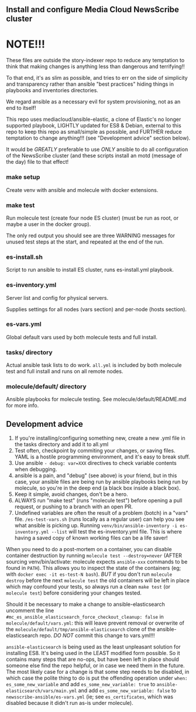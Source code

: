 ## Install and configure Media Cloud NewsScribe cluster

# NOTE!!!

These files are outside the story-indexer repo to reduce any
temptation to think that making changes is anything less than
dangerous and terrifying!!

To that end, it's as slim as possible, and tries to err on the side of
simplicity and transparency rather than ansible "best practices"
hiding things in playbooks and inventories directories.

We regard ansible as a necessary evil for system provisioning, not as
an end to itself!

This repo uses mediacloud/ansible-elastic, a clone of Elastic's no
longer supported playbook, LIGHTLY updated for ES8 & Debian, external
to this repo to keep this repo as small/simple as possible, and
FURTHER reduce temptation to change anything!!! (see "Development
advice" section below).

It would be *GREATLY* preferable to use *ONLY* ansible to do all
configuration of the NewsScribe cluster (and these scripts install an
motd (message of the day) file to that effect!

### make setup

Create venv with ansible and molecule with docker extensions.

### make test

Run molecule test (create four node ES cluster)
(must be run as root, or maybe a user in the docker group).

The only red output you should see are three WARNING messages for
unused test steps at the start, and repeated at the end of the run.

### es-install.sh

Script to run ansible to install ES cluster, runs es-install.yml playbook.

### es-inventory.yml

Server list and config for physical servers.

Supplies settings for all nodes (vars section) and per-node
(hosts section).

### es-vars.yml

Global default vars used by both molecule tests and full install.

### tasks/ directory

Actual ansible task lists to do work.  `all.yml` is included by both
molecule test and full install and runs on all remote nodes.

### molecule/default/ directory

Ansible playbooks for molecule testing.
See molecule/default/README.md for more info.

## Development advice

1. If you're installing/configuring something new, create
   a new .yml file in the tasks directory and add it to all.yml
2. Test often, checkpoint by commiting your changes, or
   saving files.  YAML is a hostile programming environment,
   and it's easy to break stuff.
3. Use ansible `- debug: var=XXX` directives
   to check variable contents when debugging.
4. ansible is a pain, and "debug" (see above) is your friend,
   but in this case, your ansible files are being run by
   ansible playbooks being run by molecule, so you're in
   the deep end (a black box inside a black box).
5. Keep it simple, avoid changes, don't be a hero.
6. ALWAYS run "make test" (runs "molecule test")
   before opening a pull request, or pushing to
   a branch with an open PR.
7. Undefined variables are often the result of a problem (botch) in a "vars"
   file.  `/es-test-vars.sh` (runs locally as a regular user) can help
   you see what ansible is picking up.  Running
   `venv/bin/ansible-inventory -i es-inventory.yml --list`
   will test the es-inventory.yml file.  This is where having
   a saved copy of known working files can be a life saver!

When you need to do a post-mortem on a container, you can disable
container destruction by running `molecule test --destroy=never`
(AFTER sourcing venv/bin/activate: molecule expects `ansible-xxx`
commands to be found in `PATH`). This allows you to inspect the state
of the containers (eg; with `docker exec -it es-test-N bash`).
*BUT* if you don't run `molecule destroy` before the next `molecule
test` the old containers will be left in place which may confound your
tests, so always run a clean `make test` (or `molecule test`) before
considering your changes tested.

Should it be necessary to make a change to ansible-elasticsearch
uncomment the line
`#mc_es_ansible_elasticsearch_force_checkout_cleanup: false` in
`molecule/default/vars.yml`: this will leave prevent removal or
overwrite of the `molecule/default/tmp/ansible-elasticsearch` clone of
the ansible-elasticsearch repo.  *DO NOT* commit this change to
vars.yml!!!

`ansible-elasticsearch` is being used as the least unpleasant solution
for installing ES8.  It's being used in the LEAST modified form
possible.  So it contains many steps that are no-ops, but have been
left in place should someone else find the repo helpful, or in case we
need them in the future.  The most likely case for a change is that
some step needs to be disabled, in which case the polite thing to do
is put the offending operation under `when: es_some_new_variable` and
add `es_some_new_variable: true` to
`ansible-elasticsearch/vars/main.yml` and add `es_some_new_variable:
false` to `newsscribe-ansible/es-vars.yml` (ie; see `es_certificates`,
which was disabled because it didn't run as-is under molecule).

